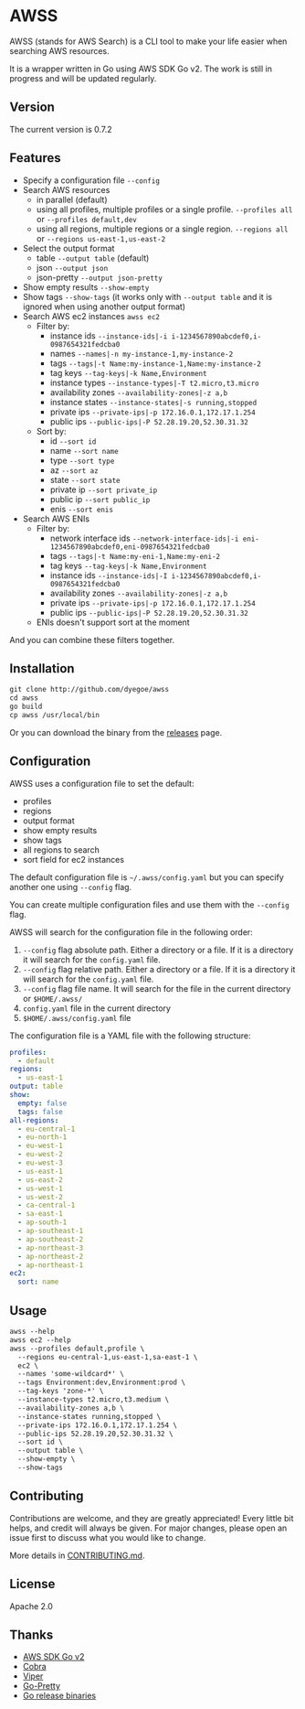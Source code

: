 # AWSS

AWSS (stands for AWS Search) is a CLI tool to make your life easier when searching AWS resources.

It is a wrapper written in Go using AWS SDK Go v2. The work is still in progress and will be updated regularly.

## Version

<!-- Do not forget to update version on cmd/root.go Version -->
The current version is 0.7.2

## Features

* Specify a configuration file `--config`
* Search AWS resources
  * in parallel (default)
  * using all profiles, multiple profiles or a single profile. `--profiles all` or `--profiles default,dev`
  * using all regions, multiple regions or a single region. `--regions all` or `--regions us-east-1,us-east-2`
* Select the output format
  * table `--output table` (default)
  * json `--output json`
  * json-pretty `--output json-pretty`
* Show empty results `--show-empty`
* Show tags `--show-tags` (it works only with `--output table` and it is ignored when using another output format)
* Search AWS ec2 instances `awss ec2`
  * Filter by:
    * instance ids `--instance-ids|-i i-1234567890abcdef0,i-0987654321fedcba0`
    * names `--names|-n my-instance-1,my-instance-2`
    * tags `--tags|-t Name:my-instance-1,Name:my-instance-2`
    * tag keys `--tag-keys|-k Name,Environment`
    * instance types `--instance-types|-T t2.micro,t3.micro`
    * availability zones `--availability-zones|-z a,b`
    * instance states `--instance-states|-s running,stopped`
    * private ips `--private-ips|-p 172.16.0.1,172.17.1.254`
    * public ips `--public-ips|-P 52.28.19.20,52.30.31.32`
  * Sort by:
    * id `--sort id`
    * name `--sort name`
    * type `--sort type`
    * az `--sort az`
    * state `--sort state`
    * private ip `--sort private_ip`
    * public ip `--sort public_ip`
    * enis `--sort enis`
* Search AWS ENIs
  * Filter by:
    * network interface ids `--network-interface-ids|-i eni-1234567890abcdef0,eni-0987654321fedcba0`
    * tags `--tags|-t Name:my-eni-1,Name:my-eni-2`
    * tag keys `--tag-keys|-k Name,Environment`
    * instance ids `--instance-ids|-I i-1234567890abcdef0,i-0987654321fedcba0`
    * availability zones `--availability-zones|-z a,b`
    * private ips `--private-ips|-p 172.16.0.1,172.17.1.254`
    * public ips `--public-ips|-P 52.28.19.20,52.30.31.32`
  * ENIs doesn't support sort at the moment

And you can combine these filters together.

## Installation

```txt
git clone http://github.com/dyegoe/awss
cd awss
go build
cp awss /usr/local/bin
```

Or you can download the binary from the [releases](https://github.com/dyegoe/awss/releases) page.

## Configuration

AWSS uses a configuration file to set the default:

* profiles
* regions
* output format
* show empty results
* show tags
* all regions to search
* sort field for ec2 instances

The default configuration file is `~/.awss/config.yaml` but you can specify another one using `--config` flag.

You can create multiple configuration files and use them with the `--config` flag.

AWSS will search for the configuration file in the following order:

1. `--config` flag absolute path. Either a directory or a file. If it is a directory it will search for the `config.yaml` file.
2. `--config` flag relative path. Either a directory or a file. If it is a directory it will search for the `config.yaml` file.
3. `--config` flag file name. It will search for the file in the current directory or `$HOME/.awss/`
4. `config.yaml` file in the current directory
5. `$HOME/.awss/config.yaml` file

The configuration file is a YAML file with the following structure:

```yaml
profiles:
  - default
regions:
  - us-east-1
output: table
show:
  empty: false
  tags: false
all-regions:
  - eu-central-1
  - eu-north-1
  - eu-west-1
  - eu-west-2
  - eu-west-3
  - us-east-1
  - us-east-2
  - us-west-1
  - us-west-2
  - ca-central-1
  - sa-east-1
  - ap-south-1
  - ap-southeast-1
  - ap-southeast-2
  - ap-northeast-3
  - ap-northeast-2
  - ap-northeast-1
ec2:
  sort: name
```

## Usage

```txt
awss --help
awss ec2 --help
awss --profiles default,profile \
  --regions eu-central-1,us-east-1,sa-east-1 \
  ec2 \
  --names 'some-wildcard*' \
  --tags Environment:dev,Environment:prod \
  --tag-keys 'zone-*' \
  --instance-types t2.micro,t3.medium \
  --availability-zones a,b \
  --instance-states running,stopped \
  --private-ips 172.16.0.1,172.17.1.254 \
  --public-ips 52.28.19.20,52.30.31.32 \
  --sort id \
  --output table \
  --show-empty \
  --show-tags
```

## Contributing

Contributions are welcome, and they are greatly appreciated! Every little bit helps, and credit will always be given. For major changes, please open an issue first to discuss what you would like to change.

More details in [CONTRIBUTING.md](CONTRIBUTING.md).

## License

Apache 2.0

## Thanks

* [AWS SDK Go v2](https://github.com/aws/aws-sdk-go-v2)
* [Cobra](https://github.com/spf13/cobra)
* [Viper](https://github.com/spf13/viper)
* [Go-Pretty](https://github.com/jedib0t/go-pretty)
* [Go release binaries](https://github.com/marketplace/actions/go-release-binaries)
